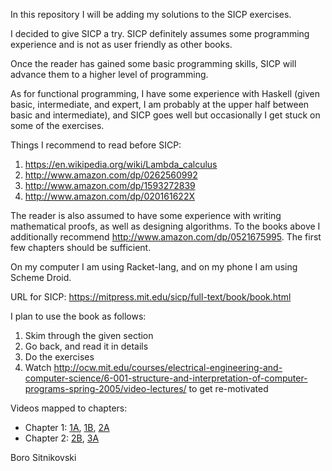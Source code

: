 In this repository I will be adding my solutions to the SICP exercises.

I decided to give SICP a try. SICP definitely assumes some programming experience and is not as user friendly as other books.

Once the reader has gained some basic programming skills, SICP will advance them to a higher level of programming.

As for functional programming, I have some experience with Haskell (given basic, intermediate, and expert, I am probably at the upper half between basic and intermediate), and SICP goes well but occasionally I get stuck on some of the exercises.

Things I recommend to read before SICP:

1. https://en.wikipedia.org/wiki/Lambda_calculus
2. http://www.amazon.com/dp/0262560992
3. http://www.amazon.com/dp/1593272839
4. http://www.amazon.com/dp/020161622X

The reader is also assumed to have some experience with writing mathematical proofs, as well as designing algorithms. To the books above I additionally recommend http://www.amazon.com/dp/0521675995. The first few chapters should be sufficient.

On my computer I am using Racket-lang, and on my phone I am using Scheme Droid.

URL for SICP: https://mitpress.mit.edu/sicp/full-text/book/book.html

I plan to use the book as follows:

1. Skim through the given section
2. Go back, and read it in details
3. Do the exercises
4. Watch http://ocw.mit.edu/courses/electrical-engineering-and-computer-science/6-001-structure-and-interpretation-of-computer-programs-spring-2005/video-lectures/ to get re-motivated

Videos mapped to chapters:

* Chapter 1: [1A](https://www.youtube.com/watch?v=2Op3QLzMgSY), [1B](https://www.youtube.com/watch?v=dlbMuv-jix8), [2A](https://www.youtube.com/watch?v=erHp3r6PbJk)
* Chapter 2: [2B](https://www.youtube.com/watch?v=ymsbTVLbyN4), [3A](https://www.youtube.com/watch?v=2QgZVYI3tDs)

Boro Sitnikovski

